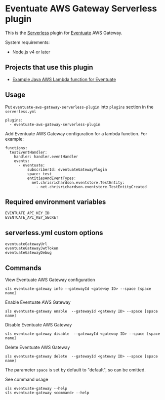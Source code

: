 Eventuate AWS Gateway Serverless plugin
=======================================

This is the [Serverless](https://serverless.com/) plugin for [Eventuate](http://eventuate.io/) AWS Gateway.

System requirements:
 - Node.js v4 or later

## Projects that use this plugin

* [Example Java AWS Lambda function for Eventuate](https://github.com/eventuate-examples/eventuate-examples-java-aws-gateway-echo)

## Usage

Put `eventuate-aws-gateway-serverless-plugin` into `plugins` section in the `serverless.yml`

    plugins:
      - eventuate-aws-gateway-serverless-plugin


Add Eventuate AWS Gateway configuration for a lambda function. For example:

    functions:
      testEventHandler:
        handler: handler.eventHandler
        events:
          - eventuate:
              subscriberId: eventuateGatewayPlugin
              space: test
              entitiesAndEventTypes:
                net.chrisrichardson.eventstore.TestEntity:
                  - net.chrisrichardson.eventstore.TestEntityCreated

## Required environment variables

    EVENTUATE_API_KEY_ID
    EVENTUATE_API_KEY_SECRET
    
## serverless.yml custom options

    eventuateGatewayUrl
    eventuateGatewayJwtToken
    eventuateGatewayDebug

## Commands


View Eventuate AWS Gateway configuration

    sls eventuate-gateway info --gatewayId <gateway ID> --space [space name]

Enable Eventuate AWS Gateway

    sls eventuate-gateway enable  --gatewayId <gateway ID> --space [space name]

Disable Eventuate AWS Gateway

    sls eventuate-gateway disable  --gatewayId <gateway ID> --space [space name]

Delete Eventuate AWS Gateway

    sls eventuate-gateway delete  --gatewayId <gateway ID> --space [space name]

The parameter `space` is set by default to "default", so can be omitted.

See command usage

    sls eventuate-gateway --help
    sls eventuate-gateway <command> --help
